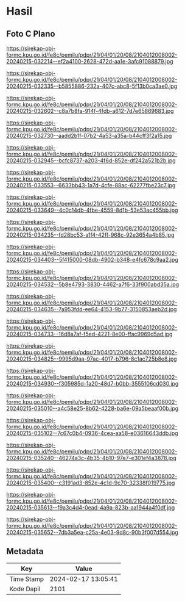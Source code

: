 # Hasil

## Foto C Plano

https://sirekap-obj-formc.kpu.go.id/fe8c/pemilu/pdpr/21/04/01/20/08/2104012008002-20240215-032214--ef2a4100-2628-472d-aa1e-3afc91088879.jpg

https://sirekap-obj-formc.kpu.go.id/fe8c/pemilu/pdpr/21/04/01/20/08/2104012008002-20240215-032335--b5855886-232a-407c-abc8-5f13b0ca3ae0.jpg

https://sirekap-obj-formc.kpu.go.id/fe8c/pemilu/pdpr/21/04/01/20/08/2104012008002-20240215-032602--c8a7b8fa-914f-4fdb-a612-7d7e65869683.jpg

https://sirekap-obj-formc.kpu.go.id/fe8c/pemilu/pdpr/21/04/01/20/08/2104012008002-20240215-032730--aadd2b1f-07b2-4a53-a35a-b44cff3f2a15.jpg

https://sirekap-obj-formc.kpu.go.id/fe8c/pemilu/pdpr/21/04/01/20/08/2104012008002-20240215-032945--bcfc8737-a203-4f6d-852e-df242a521b2b.jpg

https://sirekap-obj-formc.kpu.go.id/fe8c/pemilu/pdpr/21/04/01/20/08/2104012008002-20240215-033553--6633bb43-1a7d-4cfe-88ac-62277fbe23c7.jpg

https://sirekap-obj-formc.kpu.go.id/fe8c/pemilu/pdpr/21/04/01/20/08/2104012008002-20240215-033649--4c0c14db-4fbe-4559-8d1b-53e53ac455bb.jpg

https://sirekap-obj-formc.kpu.go.id/fe8c/pemilu/pdpr/21/04/01/20/08/2104012008002-20240215-034235--fd28bc53-a1f4-42ff-968c-92e3654a4b85.jpg

https://sirekap-obj-formc.kpu.go.id/fe8c/pemilu/pdpr/21/04/01/20/08/2104012008002-20240215-034403--5f415000-08db-4902-b348-e4fc678c9aa2.jpg

https://sirekap-obj-formc.kpu.go.id/fe8c/pemilu/pdpr/21/04/01/20/08/2104012008002-20240215-034532--5b8e4793-3830-4462-a7f6-33f900abd35a.jpg

https://sirekap-obj-formc.kpu.go.id/fe8c/pemilu/pdpr/21/04/01/20/08/2104012008002-20240215-034635--7a953fdd-ee64-4153-9b77-3150853aeb2d.jpg

https://sirekap-obj-formc.kpu.go.id/fe8c/pemilu/pdpr/21/04/01/20/08/2104012008002-20240215-034733--16d8a7af-f5ed-4221-8e00-ffac9969d5ad.jpg

https://sirekap-obj-formc.kpu.go.id/fe8c/pemilu/pdpr/21/04/01/20/08/2104012008002-20240215-034825--9995d9aa-97ac-4017-b796-8c1ac725b8e8.jpg

https://sirekap-obj-formc.kpu.go.id/fe8c/pemilu/pdpr/21/04/01/20/08/2104012008002-20240215-034930--f305985d-1a20-48d7-b0bb-3555106cd030.jpg

https://sirekap-obj-formc.kpu.go.id/fe8c/pemilu/pdpr/21/04/01/20/08/2104012008002-20240215-035010--a4c58e25-8b62-4228-ba6e-09a5beaaf00b.jpg

https://sirekap-obj-formc.kpu.go.id/fe8c/pemilu/pdpr/21/04/01/20/08/2104012008002-20240215-035102--7c67c0b4-0936-4cea-aa58-e03616643ddb.jpg

https://sirekap-obj-formc.kpu.go.id/fe8c/pemilu/pdpr/21/04/01/20/08/2104012008002-20240215-035240--46274a3c-4b35-4b10-97e7-e301ef4a3878.jpg

https://sirekap-obj-formc.kpu.go.id/fe8c/pemilu/pdpr/21/04/01/20/08/2104012008002-20240215-035400--c3191ad3-852e-4c1d-9c70-32338f019775.jpg

https://sirekap-obj-formc.kpu.go.id/fe8c/pemilu/pdpr/21/04/01/20/08/2104012008002-20240215-035613--f9a3c4d4-0ead-4a9a-823b-aa1944a4f0df.jpg

https://sirekap-obj-formc.kpu.go.id/fe8c/pemilu/pdpr/21/04/01/20/08/2104012008002-20240215-035652--7db3a5ea-c25a-4e03-9d8c-90b3f007d554.jpg


## Metadata

| Key        | Value               |
| ---------- | ------------------- |
| Time Stamp | 2024-02-17 13:05:41 |
| Kode Dapil | 2101                |



